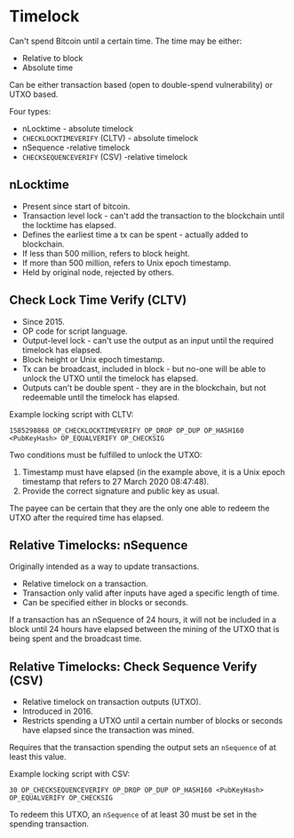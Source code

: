 Timelock
========
Can't spend Bitcoin until a certain time. The time may be either:

* Relative to block
* Absolute time

Can be either transaction based (open to double-spend vulnerability) or UTXO based.

Four types:

* nLocktime - absolute timelock
* `CHECKLOCKTIMEVERIFY` (CLTV) - absolute timelock
* nSequence -relative timelock
* `CHECKSEQUENCEVERIFY` (CSV) -relative timelock

nLocktime
---------
* Present since start of bitcoin.
* Transaction level lock - can't add the transaction to the blockchain until the locktime has elapsed.
* Defines the earliest time a tx can be spent - actually added to blockchain.
* If less than 500 million, refers to block height.
* If more than 500 million, refers to Unix epoch timestamp.
* Held by original node, rejected by others.

Check Lock Time Verify (CLTV)
-----------------------------
* Since 2015.
* OP code for script language.
* Output-level lock - can't use the output as an input until the required timelock has elapsed.
* Block height or Unix epoch timestamp.
* Tx can be broadcast, included in block - but no-one will be able to unlock the UTXO until the timelock has elapsed.
* Outputs can't be double spent - they are in the blockchain, but not redeemable until the timelock has elapsed.

Example locking script with CLTV:

```
1585298868 OP_CHECKLOCKTIMEVERIFY OP_DROP OP_DUP OP_HASH160 <PubKeyHash> OP_EQUALVERIFY OP_CHECKSIG
```

Two conditions must be fulfilled to unlock the UTXO:

1. Timestamp must have elapsed (in the example above, it is a Unix epoch timestamp that refers to 27 March 2020 08:47:48).
2. Provide the correct signature and public key as usual.

The payee can be certain that they are the only one able to redeem the UTXO after the required time has elapsed.

Relative Timelocks: nSequence
-----------------------------
Originally intended as a way to update transactions.

* Relative timelock on a transaction.
* Transaction only valid after inputs have aged a specific length of time.
* Can be specified either in blocks or seconds.

If a transaction has an nSequence of 24 hours, it will not be included in a block until 24 hours have elapsed between the mining of the UTXO that is being spent and the broadcast time.

Relative Timelocks: Check Sequence Verify (CSV)
-----------------------------------------------
* Relative timelock on transaction outputs (UTXO).
* Introduced in 2016.
* Restricts spending a UTXO until a certain number of blocks or seconds have elapsed since the transaction was mined.

Requires that the transaction spending the output sets an `nSequence` of at least this value.

Example locking script with CSV:

```
30 OP_CHECKSEQUENCEVERIFY OP_DROP OP_DUP OP_HASH160 <PubKeyHash> OP_EQUALVERIFY OP_CHECKSIG
```

To redeem this UTXO, an `nSequence` of at least 30 must be set in the spending transaction.


